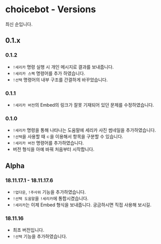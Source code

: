 # choicebot - Versions
최신 순입니다.

## 0.1.x
### 0.1.2
 - `!세리카` 명령 실행 시 개인 메시지로 결과를 보내줍니다.
 - `!세리카 스펙` 명령어를 추가 하였습니다.
 - `!선택` 명령어의 내부 구조를 간결하게 바꾸었습니다.
### 0.1.1
 - `!세리카 버전`의 Embed의 링크가 잘못 기재되어 있던 문제를 수정하였습니다.
### 0.1.0
 - `!세리카` 명령을 통해 나타나는 도움말에 세리카 사진 썸네일을 추가하였습니다.
 - `!선택`을 사용할 때 ` ㄷ `을 이용해서 항목을 구분할 수 있습니다.
 - `!세리카 버전` 명령어를 추가하였습니다.
 - 버전 형식을 아예 바꿔 처음부터 시작합니다.

## Alpha
### 18.11.17.1 - 18.11.17.6
 - `!업다운`, `!주사위` 기능을 추가하였습니다.
 - `!선택 도움말`을 `!세리카`에 통합시켰습니다.
 - `!세리카`는 이제 Embed 형식을 보내줍니다. 궁금하시면 직접 사용해 보시길.

### 18.11.16
 - 최초 버전입니다.
 - `!선택` 기능을 추가하였습니다.
